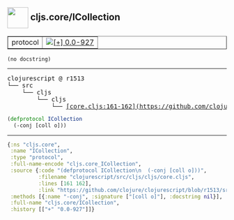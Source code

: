 ## <img width="48px" valign="middle" src="http://i.imgur.com/Hi20huC.png"> cljs.core/ICollection

 <table border="1">
<tr>
<td>protocol</td>
<td><a href="https://github.com/cljsinfo/api-refs/tree/0.0-927"><img valign="middle" alt="[+] 0.0-927" src="https://img.shields.io/badge/+-0.0--927-lightgrey.svg"></a> </td>
</tr>
</table>

 <samp>
</samp>

```
(no docstring)
```

---

 <pre>
clojurescript @ r1513
└── src
    └── cljs
        └── cljs
            └── <ins>[core.cljs:161-162](https://github.com/clojure/clojurescript/blob/r1513/src/cljs/cljs/core.cljs#L161-L162)</ins>
</pre>

```clj
(defprotocol ICollection
  (-conj [coll o]))
```


---

```clj
{:ns "cljs.core",
 :name "ICollection",
 :type "protocol",
 :full-name-encode "cljs.core_ICollection",
 :source {:code "(defprotocol ICollection\n  (-conj [coll o]))",
          :filename "clojurescript/src/cljs/cljs/core.cljs",
          :lines [161 162],
          :link "https://github.com/clojure/clojurescript/blob/r1513/src/cljs/cljs/core.cljs#L161-L162"},
 :methods [{:name "-conj", :signature ["[coll o]"], :docstring nil}],
 :full-name "cljs.core/ICollection",
 :history [["+" "0.0-927"]]}

```
